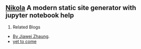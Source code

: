 <!--
.. title: First_Post
.. slug: first_post
.. date: 2020-07-10 02:36:27 UTC+01:00
.. tags: 
.. category: 
.. link: 
.. description: 
.. type: text
-->

## [Nikola](https://getnikola.com/getting-started.html) A modern static site generator with jupyter notebook help

1. Related Blogs
  + [By Jiawei Zhaung](https://jiaweizhuang.github.io/blog/nikola-guide/).
  + [ yet to come]()


### 